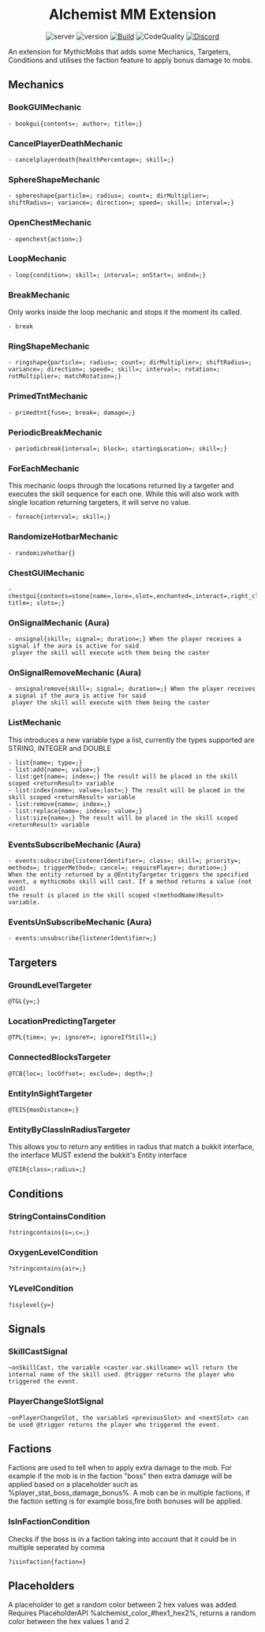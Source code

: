 
<div align="center">

# Alchemist MM Extension

![server](https://img.shields.io/badge/play.alchemistnetwork.org-light_green)
![version](https://img.shields.io/badge/version-1.21.x-blue)
[![Build](https://github.com/bedwarshurts/AlchemistMMExtension/actions/workflows/maven.yml/badge.svg)](https://github.com/bedwarshurts/AlchemistMMExtension/actions/workflows/maven.yml)
![CodeQuality](https://img.shields.io/codefactor/grade/github/bedwarshurts/AlchemistMMExtension?style=flat&logo=codefactor&logoSize=auto)
[![Discord](https://img.shields.io/discord/553890347470553088?style=flat&logo=discord&logoColor=%23FFFFFF&label=%20%20%20&labelColor=5865F2&color=5865F2)](https://alchemistnetwork.org/discord)

</div>

An extension for MythicMobs that adds some Mechanics, Targeters, Conditions and utilises the faction feature to apply bonus damage to mobs.

## Mechanics

### BookGUIMechanic

```
- bookgui{contents=; author=; title=;}
```

### CancelPlayerDeathMechanic

```
- cancelplayerdeath{healthPercentage=; skill=;}
```

### SphereShapeMechanic

```
- sphereshape{particle=; radius=; count=; dirMultiplier=; shiftRadius=; variance=; direction=; speed=; skill=; interval=;}
```

### OpenChestMechanic

```
- openchest{action=;}
```

### LoopMechanic

```
- loop{condition=; skill=; interval=; onStart=; onEnd=;}
```

### BreakMechanic

Only works inside the loop mechanic and stops it the moment its called.

```
- break
```

### RingShapeMechanic

```
- ringshape{particle=; radius=; count=; dirMultiplier=; shiftRadius=; variance=; direction=; speed=; skill=; interval=; rotation=; rotMultiplier=; matchRotation=;}
```

### PrimedTntMechanic

```
- primedtnt{fuse=; break=; damage=;}
```

### PeriodicBreakMechanic

```
- periodicbreak{interval=; block=; startingLocation=; skill=;}
```

### ForEachMechanic

This mechanic loops through the locations returned by a targeter and executes the skill sequence for each one. While this will also work with single location returning targeters, it will serve no value.
```
- foreach{interval=; skill=;}
```

### RandomizeHotbarMechanic

```
- randomizehotbar{}
```

### ChestGUIMechanic

```
- chestgui{contents=stone[name=,lore=,slot=,enchanted=,interact=,right_click_action=skill:skillName],mmoitem:ITEM_CATEGORY:ITEM_NAME[]; title=; slots=;}
```

### OnSignalMechanic (Aura)

```
- onsignal{skill=; signal=; duration=;} When the player receives a signal if the aura is active for said
 player the skill will execute with them being the caster
```

### OnSignalRemoveMechanic (Aura)

```
- onsignalremove{skill=; signal=; duration=;} When the player receives a signal if the aura is active for said
 player the skill will execute with them being the caster
```

### ListMechanic

This introduces a new variable type a list, currently the types supported are STRING, INTEGER and DOUBLE

```
- list{name=; type=;}
- list:add{name=; value=;}
- list:get{name=; index=;} The result will be placed in the skill scoped <returnResult> variable
- list:index{name=; value=;last=;} The result will be placed in the skill scoped <returnResult> variable
- list:remove{name=; index=;}
- list:replace{name=; index=; value=;}
- list:size{name=;} The result will be placed in the skill scoped <returnResult> variable
```

### EventsSubscribeMechanic (Aura)

```
- events:subscribe{listenerIdentifier=; class=; skill=; priority=; methods=; triggerMethod=; cancel=; requirePlayer=; duration=;} 
When the entity returned by a @EntityTargeter triggers the specified event, a mythicmobs skill will cast. If a method returns a value (not void)
the result is placed in the skill scoped <(methodName)Result> variable.
```

### EventsUnSubscribeMechanic (Aura)

```
- events:unsubscribe{listenerIdentifier=;}
```

## Targeters

### GroundLevelTargeter

```
@TGL{y=;}
```

### LocationPredictingTargeter

```
@TPL{time=; y=; ignoreY=; ignoreIfStill=;}
```

### ConnectedBlocksTargeter

```
@TCB{loc=; locOffset=; exclude=; depth=;}
```

### EntityInSightTargeter

```
@TEIS{maxDistance=;}
```

### EntityByClassInRadiusTargeter

This allows you to return any entities in radius that match a bukkit interface, the interface MUST extend the bukkit's Entity interface

```
@TEIR{class=;radius=;}
```

## Conditions

### StringContainsCondition

```
?stringcontains{s=;c=;}
```

### OxygenLevelCondition

```
?stringcontains{air=;}
```

### YLevelCondition

```
?isylevel{y=}
```

## Signals

### SkillCastSignal

```
~onSkillCast, the variable <caster.var.skillname> will return the internal name of the skill used. @trigger returns the player who triggered the event.
```

### PlayerChangeSlotSignal

```
~onPlayerChangeSlot, the variableS <previousSlot> and <nextSlot> can be used @trigger returns the player who triggered the event.
```

## Factions

Factions are used to tell when to apply extra damage to the mob. For example if the mob is in the faction "boss" then extra damage will be applied based on a placeholder such as %player_stat_boss_damage_bonus%. A mob can be in multiple factions, if the faction setting is for example boss,fire both bonuses will be applied.

### IsInFactionCondition

Checks if the boss is in a faction taking into account that it could be in multiple seperated by comma
```
?isinfaction{faction=}
```

## Placeholders

A placeholder to get a random color between 2 hex values was added. Requires PlaceholderAPI %alchemist_color_#hex1_hex2%, returns a random color between the hex values 1 and 2
